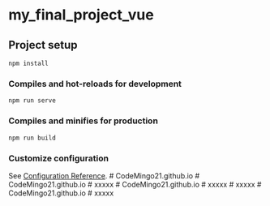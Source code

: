# my_final_project_vue

## Project setup
```
npm install
```

### Compiles and hot-reloads for development
```
npm run serve
```

### Compiles and minifies for production
```
npm run build
```

### Customize configuration
See [Configuration Reference](https://cli.vuejs.org/config/).
#   C o d e M i n g o 2 1 . g i t h u b . i o  
 #   C o d e M i n g o 2 1 . g i t h u b . i o  
 #   x x x x x  
 #   C o d e M i n g o 2 1 . g i t h u b . i o  
 #   x x x x x  
 #   x x x x x  
 #   C o d e M i n g o 2 1 . g i t h u b . i o  
 #   x x x x x  
 
